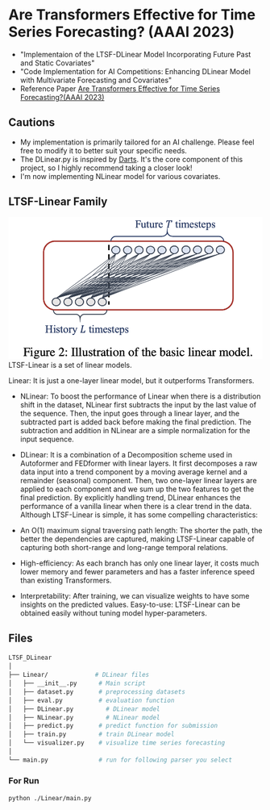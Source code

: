 # Are Transformers Effective for Time Series Forecasting? (AAAI 2023)
- "Implementaion of the LTSF-DLinear Model Incorporating Future Past and Static Covariates"
- "Code Implementation for AI Competitions: Enhancing DLinear Model with Multivariate Forecasting and Covariates"
- Reference Paper [Are Transformers Effective for Time Series Forecasting?(AAAI 2023)](https://arxiv.org/pdf/2205.13504.pdf)
  
## Cautions  
- My implementation is primarily tailored for an AI challenge. Please feel free to modify it to better suit your specific needs.  
- The DLinear.py is inspired by [Darts](https://unit8co.github.io/darts/). It's the core component of this project, so I highly recommend taking a closer look!  
- I'm now implementing NLinear model for various covariates.  
  
## LTSF-Linear Family
![image](./pics/Linear.png)
LTSF-Linear is a set of linear models.
  
Linear: It is just a one-layer linear model, but it outperforms Transformers.
* NLinear: To boost the performance of Linear when there is a distribution shift in the dataset, NLinear first subtracts the input by the last value of the sequence. Then, the input goes through a linear layer, and the subtracted part is added back before making the final prediction. The subtraction and addition in NLinear are a simple normalization for the input sequence.
* DLinear: It is a combination of a Decomposition scheme used in Autoformer and FEDformer with linear layers. It first decomposes a raw data input into a trend component by a moving average kernel and a remainder (seasonal) component. Then, two one-layer linear layers are applied to each component and we sum up the two features to get the final prediction. By explicitly handling trend, DLinear enhances the performance of a vanilla linear when there is a clear trend in the data.
Although LTSF-Linear is simple, it has some compelling characteristics:

* An O(1) maximum signal traversing path length: The shorter the path, the better the dependencies are captured, making LTSF-Linear capable of capturing both short-range and long-range temporal relations.
* High-efficiency: As each branch has only one linear layer, it costs much lower memory and fewer parameters and has a faster inference speed than existing Transformers.
* Interpretability: After training, we can visualize weights to have some insights on the predicted values.
Easy-to-use: LTSF-Linear can be obtained easily without tuning model hyper-parameters.

## Files  
```bash
LTSF_DLinear  
│  
├── Linear/             # DLinear files  
│   ├── __init__.py      # Main script  
│   ├── dataset.py       # preprocessing datasets  
│   ├── eval.py          # evaluation function  
│   ├── DLinear.py         # DLinear model  
│   ├── NLinear.py         # NLinear model  
│   ├── predict.py       # predict function for submission  
│   ├── train.py         # train DLinear model  
│   └── visualizer.py    # visualize time series forecasting  
│  
└── main.py              # run for following parser you select
```
### For Run
```bash
python ./Linear/main.py
```

